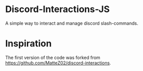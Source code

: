 # Discord-Interactions-JS
A simple way to interact and manage discord slash-commands.

# Inspiration
The first version of the code was forked from https://github.com/MatteZ02/discord-interactions.